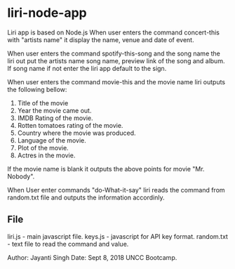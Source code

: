 # liri-node-app
Liri app is based on Node.js 
When user enters the command concert-this with "artists name" it display the name, venue and date of event.

When user enters the command spotify-this-song and the song name the liri out put the artists name song name, preview link of the song and album. If song name if not enter the liri app default to the sign.

When user enters the command movie-this and the movie name liri outputs the following bellow:
1. Title of the movie 
2. Year the movie came out.
3. IMDB Rating of the movie.
4. Rotten tomatoes rating of the movie.
5. Country where the movie was produced.
6. Language of the movie.
7. Plot of the movie.
8. Actres in the movie.

If the movie name is blank it outputs the above points for movie "Mr. Nobody".


When User enter commands "do-What-it-say" liri reads the command from random.txt file and outputs the information accordinly.





## File

liri.js - main javascript file.
keys.js - javascript for API key format.
random.txt - text file to read the command and value.


Author: Jayanti Singh
Date: Sept 8, 2018
UNCC Bootcamp.